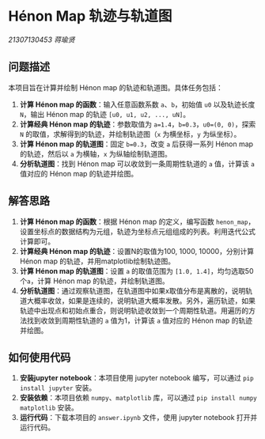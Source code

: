 # Hénon Map 轨迹与轨道图
*21307130453 蒋瑜贤*

## 问题描述

本项目旨在计算并绘制 Hénon map 的轨迹和轨道图。具体任务包括：

1. **计算 Hénon map 的函数**：输入任意函数系数 `a`、`b`，初始值 `u0` 以及轨迹长度 `N`，输出 Hénon map 的轨迹 `[u0, u1, u2, ..., uN]`。
2. **计算经典 Hénon map 的轨迹**：参数取值为 `a=1.4`，`b=0.3`，`u0=(0, 0)`，探索 `N` 的取值，求解得到的轨迹，并绘制轨迹图（`x` 为横坐标，`y` 为纵坐标）。
3. **计算 Hénon map 的轨道图**：固定 `b=0.3`，改变 `a` 后获得一系列 Hénon map 的轨迹，然后以 `a` 为横轴，`x` 为纵轴绘制轨道图。
4. **分析轨道图**：找到 Hénon map 可以收敛到一条周期性轨道的 `a` 值，计算该 `a` 值对应的 Hénon map 的轨迹并绘图。

## 解答思路

1. **计算 Hénon map 的函数**：根据 Hénon map 的定义，编写函数 `henon_map`，设置坐标点的数据结构为元组，轨迹为坐标点元组组成的列表。利用迭代公式计算即可。
2. **计算经典 Hénon map 的轨迹**：设置N的取值为100, 1000, 10000，分别计算 Hénon map 的轨迹，并用matplotlib绘制轨迹图。
3. **计算 Hénon map 的轨道图**：设置 `a` 的取值范围为 `[1.0, 1.4]`，均匀选取50个`a`，计算 Hénon map 的轨迹，并绘制轨道图。
4. **分析轨道图**：通过观察轨道图，在轨道图中如果x取值分布是离散的，说明轨道大概率收敛，如果是连续的，说明轨道大概率发散。另外，遍历轨迹，如果轨迹中出现点和初始点重合，则说明轨迹收敛到一个周期性轨道。用遍历的方法找到收敛到周期性轨道的 `a` 值为1，计算该 `a` 值对应的 Hénon map 的轨迹并绘图。

## 如何使用代码

1. **安装jupyter notebook**：本项目使用 jupyter notebook 编写，可以通过 `pip install jupyter` 安装。
2. **安装依赖**：本项目依赖 `numpy`、`matplotlib` 库，可以通过 `pip install numpy matplotlib` 安装。
3. **运行代码**：下载本项目的 `answer.ipynb` 文件，使用 jupyter notebook 打开并运行代码。
